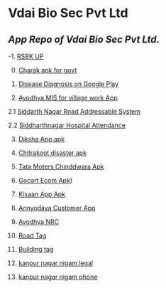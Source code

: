 # Vdai Bio Sec Pvt Ltd
## *App Repo of Vdai Bio Sec Pvt Ltd.*

-1. [RSBK UP](rbsk_up/rbsk_up.apk)

0. [Charak apk for govt](disease_diagnosis/charakv5.apk)

1. [Disease Diagnosis on Google Play](https://play.google.com/store/apps/details?id=com.vdai.ddia)

2. [Ayodhya MIS for village work App](ayodhyamis/README.md)

2.1 [Siddarth Nagar Road Addressable System](https://play.google.com/store/apps/details?id=com.vdai.sidroad)

2.2 [Siddharthnagar Hospital Attendance](sidnagar/sidbuild.apk)

3. [Diksha App apk](diksha/com.test.tvapp-8.0-8-release.apk)

4. [Chitrakoot disaster apk](chitrakoot_disaster/chitrakootv4.apk)

5. [Tata Moters Chinddwara Apk](tmc/tmcv3.apk)

6. [Gocart Ecom Apk](gocart/maidv6.apk))

7. [Kisaan App Apk](grocery/kisaan/com.vdai.anyodayakisaan-4.0.3-35-release.apk)

8. [Annyodaya Customer App](grocery/frontend/app-release.apk)

9. [Ayodhya NRC](ayodhyamis/nrcapprelease.apk)

11. [Road Tag](sidnagar/sidroad.apk)

12. [Building tag](sidnagar/sidbuild.apk)

13. [kanpur nagar nigam legal](knn/knn-legal.apk)

14. [kanpur nagar nigam phone](knn/knn-phone.apk)





